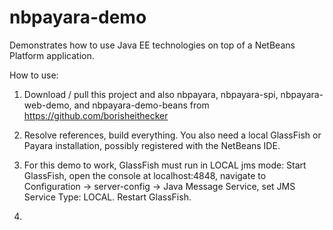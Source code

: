 # nbpayara-demo
Demonstrates how to use Java EE technologies on top of a NetBeans Platform application. 

How to use: 

1. Download / pull this project and also nbpayara, nbpayara-spi, nbpayara-web-demo, and nbpayara-demo-beans from https://github.com/borisheithecker

2. Resolve references, build everything. You also need a local GlassFish or Payara installation, possibly registered with the NetBeans IDE.

3. For this demo to work, GlassFish must run in LOCAL jms mode: Start GlassFish, open the console at localhost:4848, navigate to Configuration -> server-config -> Java Message Service, set JMS Service Type: LOCAL. Restart GlassFish. 

4. 

